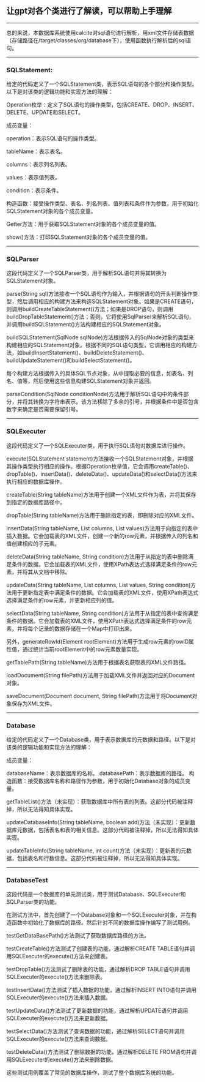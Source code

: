 ## 让gpt对各个类进行了解读，可以帮助上手理解
***
总的来说，本数据库系统使用calcite对sql语句进行解析，用xml文件存储表数据（存储路径在/target/classes/org/database下），使用函数执行解析后的sql语句。
***
### SQLStatement:
给定的代码定义了一个SQLStatement类，表示SQL语句的各个部分和操作类型。以下是对该类的逻辑功能和实现方法的理解：

Operation枚举：定义了SQL语句的操作类型，包括CREATE、DROP、INSERT、DELETE、UPDATE和SELECT。

成员变量：

operation：表示SQL语句的操作类型。

tableName：表示表名。

columns：表示列名列表。

values：表示值列表。

condition：表示条件。

构造函数：接受操作类型、表名、列名列表、值列表和条件作为参数，用于初始化SQLStatement对象的各个成员变量。

Getter方法：用于获取SQLStatement对象的各个成员变量的值。

show()方法：打印SQLStatement对象的各个成员变量的值。
*** 
### SQLParser
这段代码定义了一个SQLParser类，用于解析SQL语句并将其转换为SQLStatement对象。

parse(String sql)方法接收一个SQL语句作为输入，并根据语句的开头判断操作类型，然后调用相应的构建方法来构造SQLStatement对象。如果是CREATE语句，则调用buildCreateTableStatement()方法；如果是DROP语句，则调用buildDropTableStatement()方法；否则，它将使用SqlParser来解析SQL语句，并调用buildSQLStatement()方法构建相应的SQLStatement对象。

buildSQLStatement(SqlNode sqlNode)方法根据传入的SqlNode对象的类型来构建相应的SQLStatement对象。根据不同的SQL语句类型，它调用相应的构建方法，如buildInsertStatement()、buildDeleteStatement()、buildUpdateStatement()和buildSelectStatement()。

每个构建方法根据传入的具体SQL节点对象，从中提取必要的信息，如表名、列名、值等，然后使用这些信息构建SQLStatement对象并返回。

parseCondition(SqlNode conditionNode)方法用于解析SQL语句中的条件部分，并将其转换为字符串表示。该方法移除了多余的引号，并根据条件中是否包含数字来确定是否需要保留引号。
***
### SQLExecuter
这段代码定义了一个SQLExecuter类，用于执行SQL语句对数据库进行操作。

execute(SQLStatement statement)方法接收一个SQLStatement对象，并根据其操作类型执行相应的操作。根据Operation枚举值，它会调用createTable()、dropTable()、insertData()、deleteData()、updateData()和selectData()方法来执行相应的数据库操作。

createTable(String tableName)方法用于创建一个XML文件作为表，并将其保存到指定的数据库路径中。

dropTable(String tableName)方法用于删除指定的表，即删除对应的XML文件。

insertData(String tableName, List<String> columns, List<String> values)方法用于向指定的表中插入数据。它会加载表的XML文件，创建一个新的row元素，并根据传入的列名和值创建相应的子元素。

deleteData(String tableName, String condition)方法用于从指定的表中删除满足条件的数据。它会加载表的XML文件，使用XPath表达式选择满足条件的row元素，并将其从文档中移除。

updateData(String tableName, List<String> columns, List<String> values, String condition)方法用于更新指定表中满足条件的数据。它会加载表的XML文件，使用XPath表达式选择满足条件的row元素，并更新相应列的值。

selectData(String tableName, String condition)方法用于从指定的表中查询满足条件的数据。它会加载表的XML文件，使用XPath表达式选择满足条件的row元素，并将每个记录的数据存储在一个Map中打印出来。

另外，generateRowId(Element rootElement)方法用于生成row元素的rowID属性值，通过统计当前rootElement中的row元素数量实现。

getTablePath(String tableName)方法用于根据表名获取表的XML文件路径。

loadDocument(String filePath)方法用于加载XML文件并返回对应的Document对象。

saveDocument(Document document, String filePath)方法用于将Document对象保存为XML文件。
***
### Database
给定的代码定义了一个Database类，用于表示数据库的元数据和路径。以下是对该类的逻辑功能和实现方法的理解：

成员变量：

databaseName：表示数据库的名称。
databasePath：表示数据库的路径。
构造函数：接受数据库名称和路径作为参数，用于初始化Database对象的成员变量。

getTableList()方法（未实现）：获取数据库中所有表的列表。这部分代码被注释掉，所以无法得知具体实现。

updateDatabaseInfo(String tableName, boolean add)方法（未实现）：更新数据库元数据，包括表名和表的相关信息。这部分代码被注释掉，所以无法得知具体实现。

updateTableInfo(String tableName, int count)方法（未实现）：更新表的元数据，包括表名和行数信息。这部分代码被注释掉，所以无法得知具体实现。
***
### DatabaseTest
这段代码是一个数据库的单元测试类，用于测试Database、SQLExecuter和SQLParser类的功能。

在测试方法中，首先创建了一个Database对象和一个SQLExecuter对象，并在构造函数中初始化了数据库的路径。然后针对不同的数据库操作编写了测试用例。

testGetDataBasePath()方法测试了获取数据库路径的方法。

testCreateTable()方法测试了创建表的功能，通过解析CREATE TABLE语句并调用SQLExecuter的execute()方法来创建表。

testDropTable()方法测试了删除表的功能，通过解析DROP TABLE语句并调用SQLExecuter的execute()方法来删除表。

testInsertData()方法测试了插入数据的功能，通过解析INSERT INTO语句并调用SQLExecuter的execute()方法来插入数据。

testUpdateData()方法测试了更新数据的功能，通过解析UPDATE语句并调用SQLExecuter的execute()方法来更新数据。

testSelectData()方法测试了查询数据的功能，通过解析SELECT语句并调用SQLExecuter的execute()方法来查询数据。

testDeleteData()方法测试了删除数据的功能，通过解析DELETE FROM语句并调用SQLExecuter的execute()方法来删除数据。

这些测试用例覆盖了常见的数据库操作，测试了整个数据库系统的功能。


